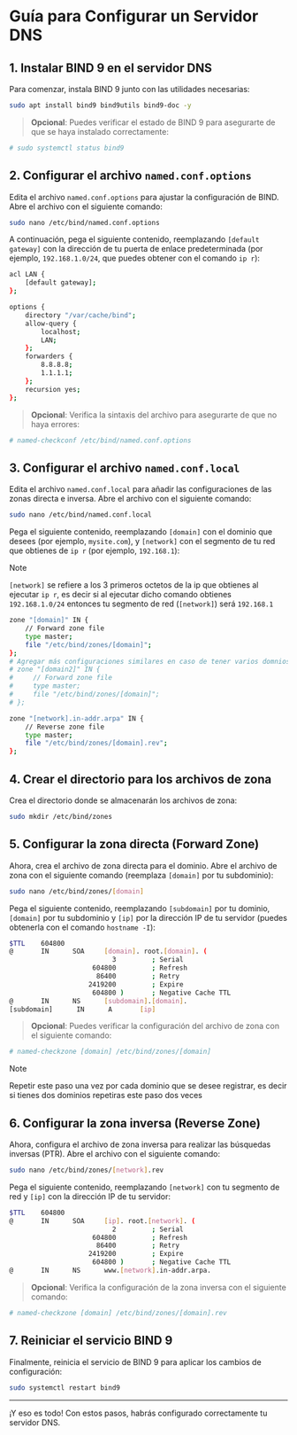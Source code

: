 # Guía para Configurar un Servidor DNS

## 1. Instalar BIND 9 en el servidor DNS

Para comenzar, instala BIND 9 junto con las utilidades necesarias:

```bash
sudo apt install bind9 bind9utils bind9-doc -y
```

> **Opcional**: Puedes verificar el estado de BIND 9 para asegurarte de que se haya instalado correctamente:

```bash
# sudo systemctl status bind9
```

## 2. Configurar el archivo `named.conf.options`

Edita el archivo `named.conf.options` para ajustar la configuración de BIND. Abre el archivo con el siguiente comando:

```bash
sudo nano /etc/bind/named.conf.options
```

A continuación, pega el siguiente contenido, reemplazando `[default gateway]` con la dirección de tu puerta de enlace predeterminada (por ejemplo, `192.168.1.0/24`, que puedes obtener con el comando `ip r`):

```bash
acl LAN {
    [default gateway];
};

options {
    directory "/var/cache/bind";
    allow-query {
        localhost;
        LAN;
    };
    forwarders {
        8.8.8.8;
        1.1.1.1;
    };
    recursion yes;
};
```

> **Opcional**: Verifica la sintaxis del archivo para asegurarte de que no haya errores:

```bash
# named-checkconf /etc/bind/named.conf.options
```

## 3. Configurar el archivo `named.conf.local`

Edita el archivo `named.conf.local` para añadir las configuraciones de las zonas directa e inversa. Abre el archivo con el siguiente comando:

```bash
sudo nano /etc/bind/named.conf.local
```

Pega el siguiente contenido, reemplazando `[domain]` con el dominio que desees (por ejemplo, `mysite.com`), y `[network]` con el segmento de tu red que obtienes de `ip r` (por ejemplo, `192.168.1`):

> [!NOTE]
> `[network]` se refiere a los 3 primeros octetos de la ip que obtienes al ejecutar `ip r`, es decir si al ejecutar dicho comando obtienes `192.168.1.0/24` entonces tu segmento de red (`[network]`) será `192.168.1`

```bash
zone "[domain]" IN {
    // Forward zone file
    type master;
    file "/etc/bind/zones/[domain]";
};
# Agregar más configuraciones similares en caso de tener varios domnios
# zone "[domain2]" IN {
#     // Forward zone file
#     type master;
#     file "/etc/bind/zones/[domain]";
# };

zone "[network].in-addr.arpa" IN {
    // Reverse zone file
    type master;
    file "/etc/bind/zones/[domain].rev";
};
```

## 4. Crear el directorio para los archivos de zona

Crea el directorio donde se almacenarán los archivos de zona:

```bash
sudo mkdir /etc/bind/zones
```

## 5. Configurar la zona directa (Forward Zone)

Ahora, crea el archivo de zona directa para el dominio. Abre el archivo de zona con el siguiente comando (reemplaza `[domain]` por tu subdominio):

```bash
sudo nano /etc/bind/zones/[domain]
```

Pega el siguiente contenido, reemplazando `[subdomain]` por tu dominio, `[domain]` por tu subdominio y `[ip]` por la dirección IP de tu servidor (puedes obtenerla con el comando `hostname -I`):

```bash
$TTL    604800
@       IN      SOA     [domain]. root.[domain]. (
                          3         ; Serial
                     604800         ; Refresh
                      86400         ; Retry
                    2419200         ; Expire
                     604800 )       ; Negative Cache TTL
@       IN      NS      [subdomain].[domain].
[subdomain]      IN      A       [ip]
```

> **Opcional**: Puedes verificar la configuración del archivo de zona con el siguiente comando:

```bash
# named-checkzone [domain] /etc/bind/zones/[domain]
```

> [!NOTE]
> Repetir este paso una vez por cada dominio que se desee registrar, es decir si tienes dos dominios repetiras este paso dos veces

## 6. Configurar la zona inversa (Reverse Zone)

Ahora, configura el archivo de zona inversa para realizar las búsquedas inversas (PTR). Abre el archivo con el siguiente comando:

```bash
sudo nano /etc/bind/zones/[network].rev
```

Pega el siguiente contenido, reemplazando `[network]` con tu segmento de red y `[ip]` con la dirección IP de tu servidor:

```bash
$TTL    604800
@       IN      SOA     [ip]. root.[network]. (
                          2         ; Serial
                     604800         ; Refresh
                      86400         ; Retry
                    2419200         ; Expire
                     604800 )       ; Negative Cache TTL
@       IN      NS      www.[network].in-addr.arpa.
```

> **Opcional**: Verifica la configuración de la zona inversa con el siguiente comando:

```bash
# named-checkzone [domain] /etc/bind/zones/[domain].rev
```

## 7. Reiniciar el servicio BIND 9

Finalmente, reinicia el servicio de BIND 9 para aplicar los cambios de configuración:

```bash
sudo systemctl restart bind9
```

---

¡Y eso es todo! Con estos pasos, habrás configurado correctamente tu servidor DNS.
